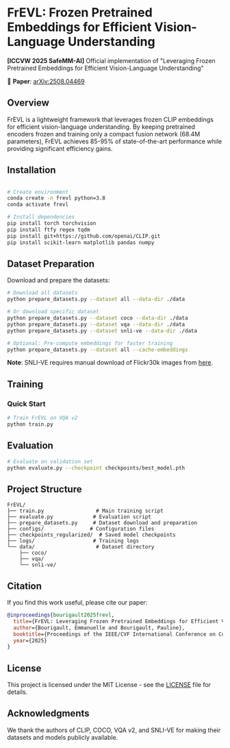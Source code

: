 # FrEVL: Frozen Pretrained Embeddings for Efficient Vision-Language Understanding

**[ICCVW 2025 SafeMM-AI]** Official implementation of "Leveraging Frozen Pretrained Embeddings for Efficient Vision-Language Understanding"

📄 **Paper**: [arXiv:2508.04469](https://arxiv.org/pdf/2508.04469)

## Overview

FrEVL is a lightweight framework that leverages frozen CLIP embeddings for efficient vision-language understanding. By keeping pretrained encoders frozen and training only a compact fusion network (68.4M parameters), FrEVL achieves 85-95% of state-of-the-art performance while providing significant efficiency gains.

## Installation

```bash

# Create environment
conda create -n frevl python=3.8
conda activate frevl

# Install dependencies
pip install torch torchvision
pip install ftfy regex tqdm
pip install git+https://github.com/openai/CLIP.git
pip install scikit-learn matplotlib pandas numpy
```

## Dataset Preparation

Download and prepare the datasets:

```bash
# Download all datasets
python prepare_datasets.py --dataset all --data-dir ./data

# Or download specific dataset
python prepare_datasets.py --dataset coco --data-dir ./data
python prepare_datasets.py --dataset vqa --data-dir ./data
python prepare_datasets.py --dataset snli-ve --data-dir ./data

# Optional: Pre-compute embeddings for faster training
python prepare_datasets.py --dataset all --cache-embeddings
```

**Note**: SNLI-VE requires manual download of Flickr30k images from [here](https://shannon.cs.illinois.edu/DenotationGraph/).

## Training

### Quick Start

```bash
# Train FrEVL on VQA v2
python train.py
```

## Evaluation

```bash
# Evaluate on validation set
python evaluate.py --checkpoint checkpoints/best_model.pth
```

## Project Structure

```
FrEVL/
├── train.py                 # Main training script
├── evaluate.py             # Evaluation script
├── prepare_datasets.py     # Dataset download and preparation
├── configs/               # Configuration files
├── checkpoints_regularized/  # Saved model checkpoints
├── logs/                   # Training logs
└── data/                    # Dataset directory
    ├── coco/
    ├── vqa/
    └── snli-ve/
```

## Citation

If you find this work useful, please cite our paper:

```bibtex
@inproceedings{bourigault2025frevl,
  title={FrEVL: Leveraging Frozen Pretrained Embeddings for Efficient Vision-Language Understanding},
  author={Bourigault, Emmanuelle and Bourigault, Pauline},
  booktitle={Proceedings of the IEEE/CVF International Conference on Computer Vision Workshops (ICCVW)},
  year={2025}
}
```

## License

This project is licensed under the MIT License - see the [LICENSE](LICENSE) file for details.

## Acknowledgments

We thank the authors of CLIP, COCO, VQA v2, and SNLI-VE for making their datasets and models publicly available.